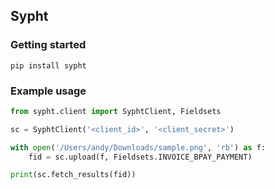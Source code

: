 ## Sypht

### Getting started

```
pip install sypht
```


### Example usage

```python
from sypht.client import SyphtClient, Fieldsets

sc = SyphtClient('<client_id>', '<client_secret>')

with open('/Users/andy/Downloads/sample.png', 'rb') as f:
    fid = sc.upload(f, Fieldsets.INVOICE_BPAY_PAYMENT)

print(sc.fetch_results(fid))
```